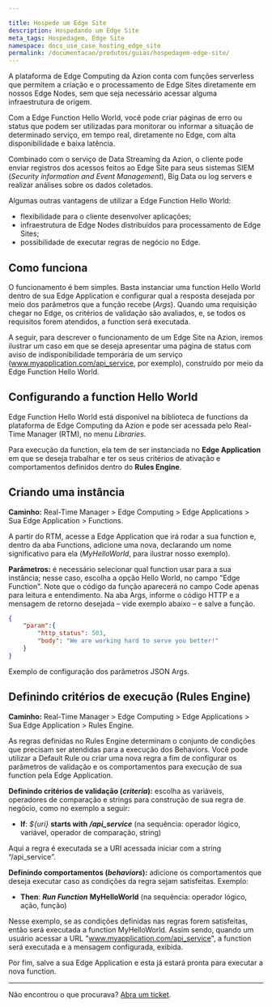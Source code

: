 ```yaml
---

title: Hospede um Edge Site
description: Hospedando um Edge Site
meta_tags: Hospedagem, Edge Site
namespace: docs_use_case_hosting_edge_site
permalink: /documentacao/produtos/guias/hospedagem-edge-site/
---
```


A plataforma de Edge Computing da Azion conta com funções serverless que permitem a criação e o processamento de Edge Sites diretamente em nossos Edge Nodes, sem que seja necessário acessar alguma infraestrutura de origem. 

Com a Edge Function Hello World, você pode criar páginas de erro ou status que podem ser utilizadas para monitorar ou informar a situação de determinado serviço, em tempo real, diretamente no Edge, com alta disponibilidade e baixa latência.

Combinado com o serviço de Data Streaming da Azion, o cliente pode enviar registros dos acessos feitos ao Edge Site para seus sistemas SIEM (*Security information and Event Management*), Big Data ou log servers e realizar análises sobre os dados coletados.

Algumas outras vantagens de utilizar a Edge Function Hello World:

* flexibilidade para o cliente desenvolver aplicações;
* infraestrutura de Edge Nodes distribuídos para processamento de Edge Sites;
* possibilidade de executar regras de negócio no Edge.

## Como funciona

O funcionamento é bem simples. Basta instanciar uma function Hello World dentro de sua Edge Application e configurar qual a resposta desejada por meio dos parâmetros que a função recebe (*Args*). Quando uma requisição chegar no Edge, os critérios de validação são avaliados, e, se todos os requisitos forem atendidos, a function será executada.

A seguir, para descrever o funcionamento de um Edge Site na Azion, iremos ilustrar um caso em que se deseja apresentar uma página de status com aviso de indisponibilidade temporária de um serviço (www.myapplication.com/api_service, por exemplo), construído por meio da Edge Function Hello World. 

## Configurando a function Hello World

Edge Function Hello World está disponível na biblioteca de functions da plataforma de Edge Computing da Azion e pode ser acessada pelo Real-Time Manager (RTM), no menu *Libraries*.

Para execução da function, ela tem de ser instanciada no **Edge Application** em que se deseja trabalhar e ter os seus critérios de ativação e comportamentos definidos dentro do **Rules Engine**.

## Criando uma instância

**Caminho:** Real-Time Manager > Edge Computing > Edge Applications > Sua Edge Application > Functions.

A partir do RTM, acesse a Edge Application que irá rodar a sua function e, dentro da aba Functions, adicione uma nova, declarando um nome significativo para ela (*MyHelloWorld*, para ilustrar nosso exemplo).

**Parâmetros:** é necessário selecionar qual function usar para a sua instância; nesse caso, escolha a opção Hello World, no campo "Edge Function". Note que o código da função aparecerá no campo Code apenas para leitura e entendimento. Na aba Args, informe o código HTTP e a mensagem de retorno desejada – vide exemplo abaixo – e salve a função. 

``` json
{
    "param":{
        "http_status": 503,
        "body": "We are working hard to serve you better!"
    }
}
```
Exemplo de configuração dos parâmetros JSON Args.

## Definindo critérios de execução (Rules Engine)

**Caminho:** Real-Time Manager > Edge Computing > Edge Applications > Sua Edge Application > Rules Engine.

As regras definidas no Rules Engine determinam o conjunto de condições que precisam ser atendidas para a execução dos Behaviors. Você pode utilizar a Default Rule ou criar uma nova regra a fim de configurar os parâmetros de validação e os comportamentos para execução de sua function pela Edge Application.

**Definindo critérios de validação (*criteria*):** escolha as variáveis, operadores de comparação e strings para construção de sua regra de negócio, como no exemplo a seguir:

* **If**: _${uri}_ **starts with** ***/api_service***
(na sequência: operador lógico, variável, operador de comparação, string)

Aqui a regra é executada se a URI acessada iniciar com a string “/api_service”.

**Definindo comportamentos (*behaviors*):** adicione os comportamentos que deseja executar caso as condições da regra sejam satisfeitas. Exemplo:

* **Then**: ***Run Function*** **MyHelloWorld**
(na sequência: operador lógico, ação, função)

Nesse exemplo, se as condições definidas nas regras forem satisfeitas, então será executada a function MyHelloWorld. Assim sendo, quando um usuário acessar a URL "www.myapplication.com/api_service", a function será executada e a mensagem configurada, exibida.

Por fim, salve a sua Edge Application e esta já estará pronta para executar a nova function. 

---

Não encontrou o que procurava? [Abra um ticket](https://tickets.azion.com/pt-BR/support/login/).
